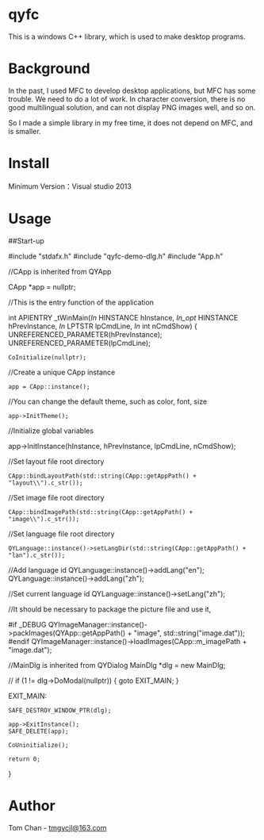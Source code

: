 # qyfc
This is a windows C++ library, which is used to make desktop programs.

# Background

In the past, I used MFC to develop desktop applications, but MFC has some trouble. We need to do a lot of work. In character conversion, there is no good multilingual solution, and can not display PNG images well, and so on.

So I made a simple library in my free time, it does not depend on MFC, and is smaller. 


# Install

Minimum Version：Visual studio 2013

# Usage

##Start-up

#include "stdafx.h"
#include "qyfc-demo-dlg.h"
#include "App.h"

//CApp  is inherited from QYApp

CApp *app = nullptr;

//This is the entry function of the application

int APIENTRY _tWinMain(_In_ HINSTANCE hInstance,
	_In_opt_ HINSTANCE hPrevInstance,
	_In_ LPTSTR    lpCmdLine,
	_In_ int       nCmdShow)
{
	UNREFERENCED_PARAMETER(hPrevInstance);
	UNREFERENCED_PARAMETER(lpCmdLine);

	CoInitialize(nullptr);
  
  //Create a unique CApp instance
  
	app = CApp::instance();
  
  //You can change the default theme, such as color, font, size
  
	app->InitTheme();
  
  //Initialize global variables
	
  app->InitInstance(hInstance, hPrevInstance, lpCmdLine, nCmdShow);

  //Set layout file root directory

	CApp::bindLayoutPath(std::string(CApp::getAppPath() + "layout\\").c_str());
  
  //Set image file root directory
  
	CApp::bindImagePath(std::string(CApp::getAppPath() + "image\\").c_str());
  
  //Set language file root directory
  
	QYLanguage::instance()->setLangDir(std::string(CApp::getAppPath() + "lan").c_str());
  
  //Add language id
	QYLanguage::instance()->addLang("en");
	QYLanguage::instance()->addLang("zh");
  
  //Set current language id
	QYLanguage::instance()->setLang("zh");

  //It should be necessary to package the picture file and use it,

#if _DEBUG
	QYImageManager::instance()->packImages(QYApp::getAppPath() + "image", std::string("image.dat"));
#endif
	QYImageManager::instance()->loadImages(CApp::m_imagePath + "image.dat");

  //MainDlg  is inherited from QYDialog 
	MainDlg *dlg = new MainDlg;
  
  //
	if (1 != dlg->DoModal(nullptr))
	{
		goto EXIT_MAIN;
	}

EXIT_MAIN:
	
	SAFE_DESTROY_WINDOW_PTR(dlg);

	app->ExitInstance();
	SAFE_DELETE(app);

	CoUninitialize();

	return 0;
}


# Author

Tom Chan - tmgycjl@163.com


